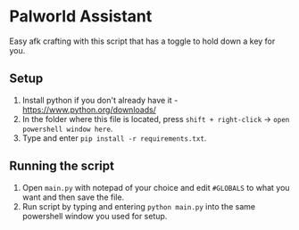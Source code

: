# Palworld Assistant

Easy afk crafting with this script that has a toggle to hold down a key for you.

## Setup
1. Install python if you don't already have it - https://www.python.org/downloads/
2. In the folder where this file is located, press `shift + right-click` -> `open powershell window here`.
3. Type and enter `pip install -r requirements.txt`.

## Running the script
1. Open `main.py` with notepad of your choice and edit `#GLOBALS` to what you want and then save the file.
2. Run script by typing and entering `python main.py` into the same powershell window you used for setup.
